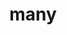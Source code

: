---
category: 4-letters
denotation: null
name: many
reference_link: https://www.etymonline.com/word/many
root_language: null
root_name: null
title: many
type: free
word_sums:
- respelling: many
  sum: 'Many + '
---